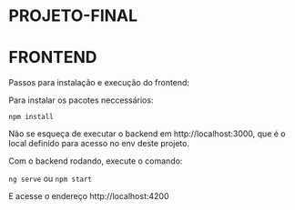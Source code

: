 # PROJETO-FINAL


FRONTEND
==============================================
Passos para instalação e execução do frontend:

Para instalar os pacotes neccessários:

```npm install```

Não se esqueça de executar o backend em http://localhost:3000, que é o local definido para acesso no env deste projeto.

Com o backend rodando, execute o comando:

```ng serve``` ou ```npm start```

E acesse o endereço http://localhost:4200
